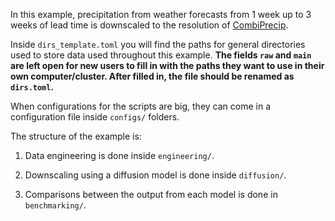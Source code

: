 In this example, precipitation from weather forecasts from 1 week up to 3 weeks of lead time is downscaled to the resolution of [CombiPrecip](https://www.meteoswiss.admin.ch/services-and-publications/service/weather-and-climate-products/combiprecip.html).

Inside `dirs_template.toml` you will find the paths for general directories used to store data used throughout this example. **The fields `raw` and `main` are left open for new users to fill in with the paths they want to use in their own computer/cluster. After filled in, the file should be renamed as `dirs.toml`.**

When configurations for the scripts are big, they can come in a configuration file inside `configs/` folders.

The structure of the example is:

1. Data engineering is done inside `engineering/`.

2. Downscaling using a diffusion model is done inside `diffusion/`.

3. Comparisons between the output from each model is done in `benchmarking/`.
